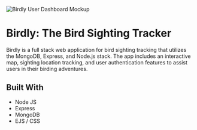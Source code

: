 ![Birdly User Dashboard Mockup](screenshot.png)

# Birdly: The Bird Sighting Tracker

Birdly is a full stack web application for bird sighting tracking that utilizes the MongoDB, Express, and Node.js stack. The app includes an interactive map, sighting location tracking, and user authentication features to assist users in their birding adventures.

## Built With

* Node JS
* Express
* MongoDB
* EJS / CSS
